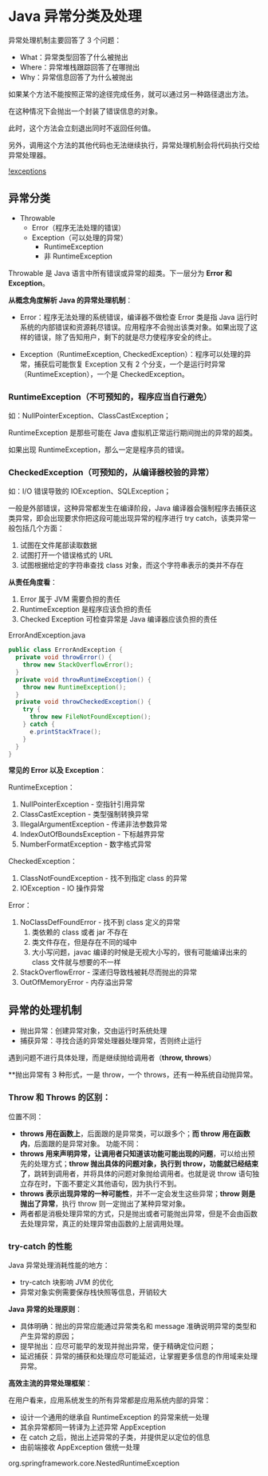 # Java 异常分类及处理
异常处理机制主要回答了 3 个问题：
- What：异常类型回答了什么被抛出
- Where：异常堆栈跟踪回答了在哪抛出
- Why：异常信息回答了为什么被抛出

如果某个方法不能按照正常的途径完成任务，就可以通过另一种路径退出方法。

在这种情况下会抛出一个封装了错误信息的对象。

此时，这个方法会立刻退出同时不返回任何值。

另外，调用这个方法的其他代码也无法继续执行，异常处理机制会将代码执行交给异常处理器。

[!exceptions](/images/exceptions.jpeg)

## 异常分类
- Throwable 
  - Error（程序无法处理的错误）
  - Exception（可以处理的异常）
    - RuntimeException
    - 非 RuntimeException

Throwable 是 Java 语言中所有错误或异常的超类。下一层分为 **Error 和 Exception**。

**从概念角度解析 Java 的异常处理机制**：
- Error：程序无法处理的系统错误，编译器不做检查
Error 类是指 Java 运行时系统的内部错误和资源耗尽错误。应用程序不会抛出该类对象。如果出现了这样的错误，除了告知用户，剩下的就是尽力使程序安全的终止。

- Exception（RuntimeException, CheckedException）：程序可以处理的异常，捕获后可能恢复
Exception 又有 2 个分支，一个是运行时异常（RuntimeException），一个是 CheckedException。

### RuntimeException（不可预知的，程序应当自行避免） 
如：NullPointerException、ClassCastException；

RuntimeException 是那些可能在 Java 虚拟机正常运行期间抛出的异常的超类。

如果出现 RuntimeException，那么一定是程序员的错误。

### CheckedException（可预知的，从编译器校验的异常）
如：I/O 错误导致的 IOException、SQLException；

一般是外部错误，这种异常都发生在编译阶段，Java 编译器会强制程序去捕获这类异常，即会出现要求你把这段可能出现异常的程序进行 try catch，该类异常一般包括几个方面：
1. 试图在文件尾部读取数据
2. 试图打开一个错误格式的 URL
3. 试图根据给定的字符串查找 class 对象，而这个字符串表示的类并不存在

**从责任角度看**：
1. Error 属于 JVM 需要负担的责任
2. RuntimeException 是程序应该负担的责任
3. Checked Exception 可检查异常是 Java 编译器应该负担的责任

ErrorAndException.java
```java
public class ErrorAndException {
  private void throwError() {
    throw new StackOverflowError();
  }
  private void throwRuntimeException() {
    throw new RuntimeException();
  }
  private void throwCheckedException() {
    try {
      throw new FileNotFoundException();
    } catch {
      e.printStackTrace();
    }
  }
}
```

**常见的 Error 以及 Exception**：

RuntimeException：
1. NullPointerException - 空指针引用异常
2. ClassCastException - 类型强制转换异常
3. IllegalArgumentException - 传递非法参数异常
4. IndexOutOfBoundsException - 下标越界异常
5. NumberFormatException - 数字格式异常

CheckedException：
1. ClassNotFoundException - 找不到指定 class 的异常
2. IOException - IO 操作异常

Error：
1. NoClassDefFoundError - 找不到 class 定义的异常
    1. 类依赖的 class 或者 jar 不存在
    2. 类文件存在，但是存在不同的域中
    3. 大小写问题，javac 编译的时候是无视大小写的，很有可能编译出来的 class 文件就与想要的不一样
2. StackOverflowError - 深递归导致栈被耗尽而抛出的异常
3. OutOfMemoryError - 内存溢出异常

##  异常的处理机制
- 抛出异常：创建异常对象，交由运行时系统处理
- 捕获异常：寻找合适的异常处理器处理异常，否则终止运行

遇到问题不进行具体处理，而是继续抛给调用者（**throw, throws**）

**抛出异常有 3 种形式，一是 throw，一个 throws，还有一种系统自动抛异常。

### Throw 和 Throws 的区别：
位置不同：
- **throws 用在函数上**，后面跟的是异常类，可以跟多个；**而 throw 用在函数内**，后面跟的是异常对象。
功能不同：
- **throws 用来声明异常，让调用者只知道该功能可能出现的问题**，可以给出预先的处理方式；**throw 抛出具体的问题对象，执行到 throw，功能就已经结束了**，跳转到调用者，并将具体的问题对象抛给调用者。也就是说 throw 语句独立存在时，下面不要定义其他语句，因为执行不到。
- **throws 表示出现异常的一种可能性**，并不一定会发生这些异常；**throw 则是抛出了异常**，执行 throw 则一定抛出了某种异常对象。
- 两者都是消极处理异常的方式，只是抛出或者可能抛出异常，但是不会由函数去处理异常，真正的处理异常由函数的上层调用处理。

### try-catch 的性能
Java 异常处理消耗性能的地方：
- try-catch 块影响 JVM 的优化
- 异常对象实例需要保存栈快照等信息，开销较大

**Java 异常的处理原则**：
- 具体明确：抛出的异常应能通过异常类名和 message 准确说明异常的类型和产生异常的原因；
- 提早抛出：应尽可能早的发现并抛出异常，便于精确定位问题；
- 延迟捕获：异常的捕获和处理应尽可能延迟，让掌握更多信息的作用域来处理异常。

**高效主流的异常处理框架**：

在用户看来，应用系统发生的所有异常都是应用系统内部的异常：
- 设计一个通用的继承自 RuntimeException 的异常来统一处理
- 其余异常都同一转译为上述异常 AppException
- 在 catch 之后，抛出上述异常的子类，并提供足以定位的信息
- 由前端接收 AppException 做统一处理

org.springframework.core.NestedRuntimeException











